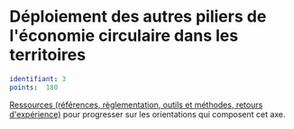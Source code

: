 # Déploiement des autres piliers de l'économie circulaire dans les territoires
```yaml
identifiant: 3
points:  180
```
[Ressources (références, règlementation, outils et méthodes, retours d'expérience)](https://www.optigede.org/sites/default/files/ressources-axe-3-referentiel-economie-circulaire.pdf) pour progresser sur les orientations qui composent cet axe.

